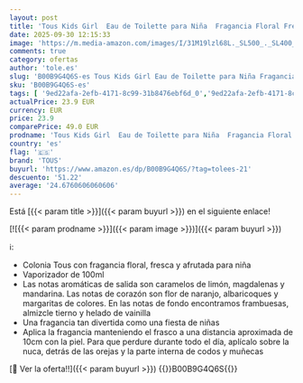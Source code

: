 ```yaml
---
layout: post
title: 'Tous Kids Girl  Eau de Toilette para Niña  Fragancia Floral Fresca Afrutada  100 ml con Vaporizador'
date: 2025-09-30 12:15:33
image: 'https://m.media-amazon.com/images/I/31M19lzl68L._SL500_._SL400_.jpg'
comments: true
category: ofertas
author: 'tole.es'
slug: 'B00B9G4Q6S-es Tous Kids Girl Eau de Toilette para Niña Fragancia Floral...'
sku: 'B00B9G4Q6S-es'
tags: [ '9ed22afa-2efb-4171-8c99-31b8476ebf6d_0','9ed22afa-2efb-4171-8c99-31b8476ebf6d_2201','9ed22afa-2efb-4171-8c99-31b8476ebf6d_4701','9ed22afa-2efb-4171-8c99-31b8476ebf6d_5001','9ed22afa-2efb-4171-8c99-31b8476ebf6d_6401','9ed22afa-2efb-4171-8c99-31b8476ebf6d_9901','Arborist Merchandising Root','Belleza','Esenciales del día a día: Belleza','Fragancias infantiles','Los favoritos de los clientes: Belleza','New arrivals in beauty','Novedades: Beleza','Perfumes y fragancias','Self Service','Special Features Stores','Top Brands Beauty Fragrances','Top Brands Beauty Selection','Top Brands Perfumes Selection','de','eau','toilette','tous','🇪🇸', ]
actualPrice: 23.9 EUR
currency: EUR
price: 23.9
comparePrice: 49.0 EUR
prodname: 'Tous Kids Girl  Eau de Toilette para Niña  Fragancia Floral Fresca Afrutada  100 ml con Vaporizador'
country: 'es'
flag: '🇪🇸'
brand: 'TOUS'
buyurl: 'https://www.amazon.es/dp/B00B9G4Q6S/?tag=tolees-21'
descuento: '51.22'
average: '24.6760606060606'
---
```


Está [{{< param title >}}]({{< param buyurl >}}) en el siguiente enlace!

[![{{< param prodname >}}]({{< param image >}})]({{< param buyurl >}})

ℹ️:

- Colonia Tous con fragancia floral, fresca y afrutada para niña
- Vaporizador de 100ml
- Las notas aromáticas de salida son caramelos de limón, magdalenas y mandarina. Las notas de corazón son flor de naranjo, albaricoques y margaritas de colores. En las notas de fondo encontramos frambuesas, almizcle tierno y helado de vainilla
- Una fragancia tan divertida como una fiesta de niñas
- Aplica la fragancia manteniendo el frasco a una distancia aproximada de 10cm con la piel. Para que perdure durante todo el día, aplícalo sobre la nuca, detrás de las orejas y la parte interna de codos y muñecas

[🛒 Ver la oferta!!]({{< param buyurl >}})
{{<world>}}B00B9G4Q6S{{</world>}}
